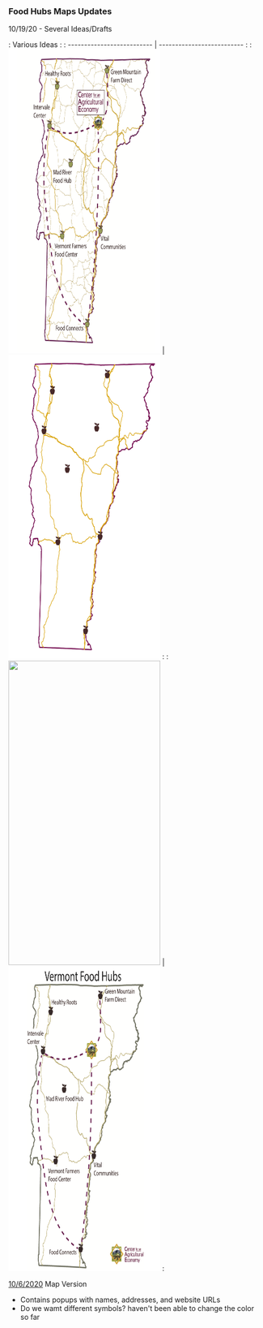 ### Food Hubs Maps Updates

10/19/20 - Several Ideas/Drafts

:                        Various Ideas                    :
: -------------------------- | -------------------------- :
: <img src="cae_map_D1.png" width="300" height="600">  | <img src="cae_map_D2.pdf" width="300" height="600">  :
: <img src="cae_map_D3.png" width="300" height="600">  | <img src="cae_map_D4.png" width="300" height="600">  :





[10/6/2020](qgis2web_2020_10_05-14_53_10_802125/index.html) Map Version
- Contains popups with names, addresses, and website URLs
- Do we wamt different symbols? haven't been able to change the color so far
